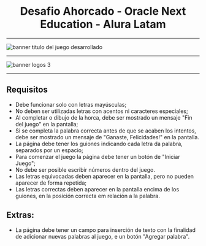 <h1 align="center"> Desafio Ahorcado - Oracle Next Education - Alura Latam </h1>

------------------------------------------------------------------------------------------------------------------------------------------------
![banner titulo del juego desarrollado](https://user-images.githubusercontent.com/101117763/172735023-61662534-30c1-438d-95bd-197b99d637b7.png)

------------------------------------------------------------------------------------------------------------------------------------------------

![banner logos 3](https://user-images.githubusercontent.com/101117763/172750044-77335872-230f-450d-8bd2-c2fb941cde95.png)

------------------------------------------------------------------------------------------------------------------------------------------------

## Requisitos
- Debe funcionar solo con letras mayúsculas;
- No deben ser utilizadas letras con acentos ni caracteres especiales;
- Al completar o dibujo de la horca, debe ser mostrado un mensaje "Fin del juego" en la pantalla;
- Si se completa la palabra correcta antes de que se acaben los intentos, debe ser mostrado un mensaje de "Ganaste, Felicidades!" en la pantalla.
- La página debe tener los guiones indicando cada letra da palabra, separados por un espacio;
- Para comenzar el juego la página debe tener un botón de "Iniciar Juego";
- No debe ser posible escribir números dentro del juego.
- Las letras equivocadas deben aparecer en la pantalla, pero no pueden aparecer de forma repetida;
- Las letras correctas deben aparecer en la pantalla encima de los guiones, en la posición correcta em relación a la palabra.

## Extras:
- La página debe tener un campo para inserción de texto con la finalidad de adicionar nuevas palabras al juego, e un botón "Agregar palabra".

